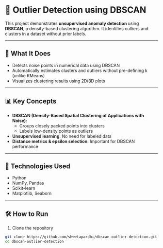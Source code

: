 # 🧠 Outlier Detection using DBSCAN

This project demonstrates **unsupervised anomaly detection** using **DBSCAN**, a density-based clustering algorithm. It identifies outliers and clusters in a dataset without prior labels.

---

## 🚀 What It Does

- Detects noise points in numerical data using DBSCAN
- Automatically estimates clusters and outliers without pre-defining k (unlike KMeans)
- Visualizes clustering results using 2D/3D plots

---

## 📊 Key Concepts

- **DBSCAN (Density-Based Spatial Clustering of Applications with Noise)**:
  - Groups closely packed points into clusters
  - Labels low-density points as outliers
- **Unsupervised learning**: No need for labeled data
- **Distance metrics & epsilon selection**: Important for DBSCAN performance

---

## 🧰 Technologies Used

- Python
- NumPy, Pandas
- Scikit-learn
- Matplotlib, Seaborn

---

## 🛠️ How to Run

1. Clone the repository
```bash
git clone https://github.com/shwetapardhi/dbscan-outlier-detection.git
cd dbscan-outlier-detection
